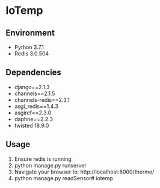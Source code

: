 # IoTemp #

## Environment ##
- Python 3.7.1
- Redis 3.0.504

## Dependencies ##
- django==2.1.3
- channels==2.1.5
- channels-redis==2.3.1
- asgi_redis==1.4.3
- asgiref==2.3.0
- daphne==2.2.3
- twisted 18.9.0

## Usage ##
1. Ensure redis is running
2. python manage.py runserver
3. Navigate your browser to: http://localhost:8000/thermo/
4. python manage.py readSensor# iotemp
